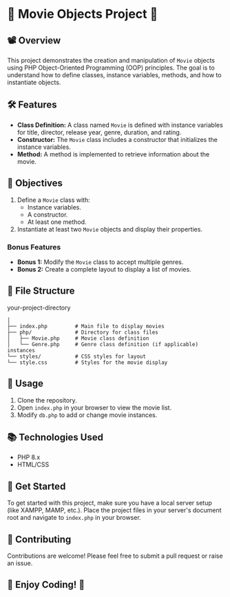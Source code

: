 # 🎉 Movie Objects Project 🎉

## 📽️ Overview

This project demonstrates the creation and manipulation of `Movie` objects using PHP Object-Oriented Programming (OOP) principles. The goal is to understand how to define classes, instance variables, methods, and how to instantiate objects.

## 🛠️ Features

- **Class Definition:** A class named `Movie` is defined with instance variables for title, director, release year, genre, duration, and rating.
- **Constructor:** The `Movie` class includes a constructor that initializes the instance variables.
- **Method:** A method is implemented to retrieve information about the movie.

## 🎯 Objectives

1. Define a `Movie` class with:
   - Instance variables.
   - A constructor.
   - At least one method.
2. Instantiate at least two `Movie` objects and display their properties.

### Bonus Features

- **Bonus 1:** Modify the `Movie` class to accept multiple genres.
- **Bonus 2:** Create a complete layout to display a list of movies.

## 📁 File Structure
your-project-directory
```
│
├── index.php         # Main file to display movies
├── php/              # Directory for class files
│   ├── Movie.php     # Movie class definition
│   └── Genre.php     # Genre class definition (if applicable)
instances
└── styles/           # CSS styles for layout
└── style.css         # Styles for the movie display
```

## 📜 Usage

1. Clone the repository.
2. Open `index.php` in your browser to view the movie list.
3. Modify `db.php` to add or change movie instances.

## 📚 Technologies Used

- PHP 8.x
- HTML/CSS

## 🚀 Get Started

To get started with this project, make sure you have a local server setup (like XAMPP, MAMP, etc.). Place the project files in your server's document root and navigate to `index.php` in your browser.

## 🤝 Contributing

Contributions are welcome! Please feel free to submit a pull request or raise an issue.

## 🎊 Enjoy Coding! 🎊
